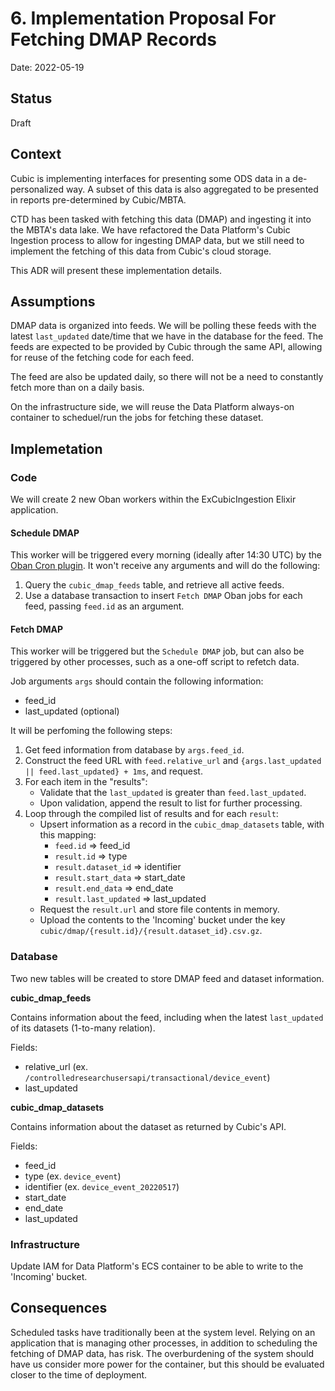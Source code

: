
# 6. Implementation Proposal For Fetching DMAP Records

Date: 2022-05-19

## Status

Draft

## Context

Cubic is implementing interfaces for presenting some ODS data in a de-personalized way. A subset of this data is also aggregated to be presented in reports pre-determined by Cubic/MBTA.

CTD has been tasked with fetching this data (DMAP) and ingesting it into the MBTA's data lake. We have refactored the Data Platform's Cubic Ingestion process to allow for ingesting DMAP data, but we still need to implement the fetching of this data from Cubic's cloud storage.

This ADR will present these implementation details.

## Assumptions

DMAP data is organized into feeds. We will be polling these feeds with the latest `last_updated` date/time that we have in the database for the feed. The feeds are expected to be provided by Cubic through the same API, allowing for reuse of the fetching code for each feed.

The feed are also be updated daily, so there will not be a need to constantly fetch more than on a daily basis.

On the infrastructure side, we will reuse the Data Platform always-on container to scheduel/run the jobs for fetching these dataset.

## Implemetation

### Code

We will create 2 new Oban workers within the ExCubicIngestion Elixir application.

#### Schedule DMAP

This worker will be triggered every morning (ideally after 14:30 UTC) by the [Oban Cron plugin](https://hexdocs.pm/oban/Oban.Plugins.Cron.html). It won't receive any arguments and will do the following:

1. Query the `cubic_dmap_feeds` table, and retrieve all active feeds.
2. Use a database transaction to insert `Fetch DMAP` Oban jobs for each feed, passing `feed.id` as an argument.

#### Fetch DMAP

This worker will be triggered but the `Schedule DMAP` job, but can also be triggered by other processes, such as a one-off script to refetch data.

Job arguments `args` should contain the following information:
* feed_id
* last_updated (optional)

It will be perfoming the following steps:

1. Get feed information from database by `args.feed_id`.
2. Construct the feed URL with `feed.relative_url` and `{args.last_updated || feed.last_updated} + 1ms`, and request.
3. For each item in the "results":
    - Validate that the `last_updated` is greater than `feed.last_updated`.
    - Upon validation, append the result to list for further processing.
4. Loop through the compiled list of results and for each `result`:
    - Upsert information as a record in the `cubic_dmap_datasets` table, with this mapping:
        * `feed.id` => feed_id
        * `result.id` => type
        * `result.dataset_id` => identifier
        * `result.start_data` => start_date
        * `result.end_data` => end_date
        * `result.last_updated` => last_updated
    - Request the `result.url` and store file contents in memory.
    - Upload the contents to the 'Incoming' bucket under the key `cubic/dmap/{result.id}/{result.dataset_id}.csv.gz`.

### Database

Two new tables will be created to store DMAP feed and dataset information.

**cubic_dmap_feeds**  

Contains information about the feed, including when the latest `last_updated` of its datasets (1-to-many relation).

Fields:  
- relative_url (ex. `/controlledresearchusersapi/transactional/device_event`)  
- last_updated  

**cubic_dmap_datasets**  

Contains information about the dataset as returned by Cubic's API.

Fields:  
- feed_id  
- type (ex. `device_event`)  
- identifier (ex. `device_event_20220517`)  
- start_date  
- end_date  
- last_updated  


### Infrastructure

Update IAM for Data Platform's ECS container to be able to write to the 'Incoming' bucket.

## Consequences

Scheduled tasks have traditionally been at the system level. Relying on an application that is managing other processes, in addition to scheduling the fetching of DMAP data, has risk. The overburdening of the system should have us consider more power for the container, but this should be evaluated closer to the time of deployment.
